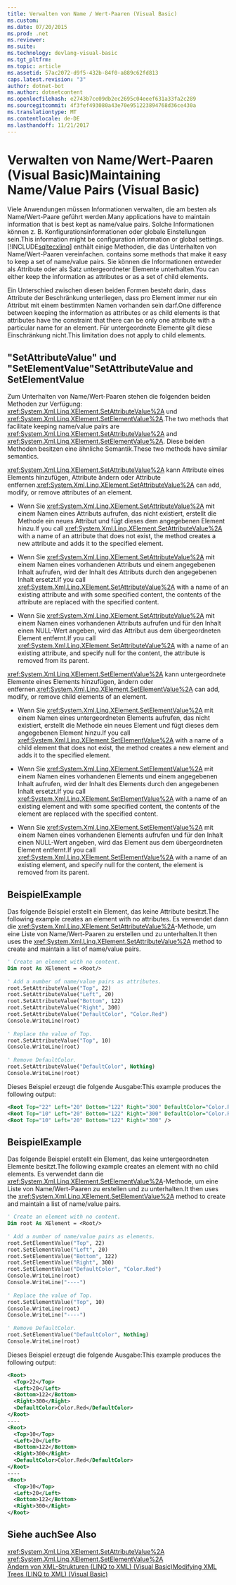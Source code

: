 ```yaml
---
title: Verwalten von Name / Wert-Paaren (Visual Basic)
ms.custom: 
ms.date: 07/20/2015
ms.prod: .net
ms.reviewer: 
ms.suite: 
ms.technology: devlang-visual-basic
ms.tgt_pltfrm: 
ms.topic: article
ms.assetid: 57ac2072-d9f5-432b-84f0-a889c62fd813
caps.latest.revision: "3"
author: dotnet-bot
ms.author: dotnetcontent
ms.openlocfilehash: e2743b7ce09db2ec2695c04eeef631a33fa2c289
ms.sourcegitcommit: 4f3fef493080a43e70e951223894768d36ce430a
ms.translationtype: MT
ms.contentlocale: de-DE
ms.lasthandoff: 11/21/2017
---
```

# <a name="maintaining-namevalue-pairs-visual-basic"></a><span data-ttu-id="e12a6-102">Verwalten von Name/Wert-Paaren (Visual Basic)</span><span class="sxs-lookup"><span data-stu-id="e12a6-102">Maintaining Name/Value Pairs (Visual Basic)</span></span>
<span data-ttu-id="e12a6-103">Viele Anwendungen müssen Informationen verwalten, die am besten als Name/Wert-Paare geführt werden.</span><span class="sxs-lookup"><span data-stu-id="e12a6-103">Many applications have to maintain information that is best kept as name/value pairs.</span></span> <span data-ttu-id="e12a6-104">Solche Informationen können z. B. Konfigurationsinformationen oder globale Einstellungen sein.</span><span class="sxs-lookup"><span data-stu-id="e12a6-104">This information might be configuration information or global settings.</span></span> [!INCLUDE[sqltecxlinq](~/includes/sqltecxlinq-md.md)]<span data-ttu-id="e12a6-105"> enthält einige Methoden, die das Unterhalten von Name/Wert-Paaren vereinfachen.</span><span class="sxs-lookup"><span data-stu-id="e12a6-105"> contains some methods that make it easy to keep a set of name/value pairs.</span></span> <span data-ttu-id="e12a6-106">Sie können die Informationen entweder als Attribute oder als Satz untergeordneter Elemente unterhalten.</span><span class="sxs-lookup"><span data-stu-id="e12a6-106">You can either keep the information as attributes or as a set of child elements.</span></span>  
  
 <span data-ttu-id="e12a6-107">Ein Unterschied zwischen diesen beiden Formen besteht darin, dass Attribute der Beschränkung unterliegen, dass pro Element immer nur ein Attribut mit einem bestimmten Namen vorhanden sein darf.</span><span class="sxs-lookup"><span data-stu-id="e12a6-107">One difference between keeping the information as attributes or as child elements is that attributes have the constraint that there can be only one attribute with a particular name for an element.</span></span> <span data-ttu-id="e12a6-108">Für untergeordnete Elemente gilt diese Einschränkung nicht.</span><span class="sxs-lookup"><span data-stu-id="e12a6-108">This limitation does not apply to child elements.</span></span>  
  
## <a name="setattributevalue-and-setelementvalue"></a><span data-ttu-id="e12a6-109">"SetAttributeValue" und "SetElementValue"</span><span class="sxs-lookup"><span data-stu-id="e12a6-109">SetAttributeValue and SetElementValue</span></span>  
 <span data-ttu-id="e12a6-110">Zum Unterhalten von Name/Wert-Paaren stehen die folgenden beiden Methoden zur Verfügung: <xref:System.Xml.Linq.XElement.SetAttributeValue%2A> und <xref:System.Xml.Linq.XElement.SetElementValue%2A>.</span><span class="sxs-lookup"><span data-stu-id="e12a6-110">The two methods that facilitate keeping name/value pairs are <xref:System.Xml.Linq.XElement.SetAttributeValue%2A> and <xref:System.Xml.Linq.XElement.SetElementValue%2A>.</span></span> <span data-ttu-id="e12a6-111">Diese beiden Methoden besitzen eine ähnliche Semantik.</span><span class="sxs-lookup"><span data-stu-id="e12a6-111">These two methods have similar semantics.</span></span>  
  
 <span data-ttu-id="e12a6-112"><xref:System.Xml.Linq.XElement.SetAttributeValue%2A> kann Attribute eines Elements hinzufügen, Attribute ändern oder Attribute entfernen.</span><span class="sxs-lookup"><span data-stu-id="e12a6-112"><xref:System.Xml.Linq.XElement.SetAttributeValue%2A> can add, modify, or remove attributes of an element.</span></span>  
  
-   <span data-ttu-id="e12a6-113">Wenn Sie <xref:System.Xml.Linq.XElement.SetAttributeValue%2A> mit einem Namen eines Attributs aufrufen, das nicht existiert, erstellt die Methode ein neues Attribut und fügt dieses dem angegebenen Element hinzu.</span><span class="sxs-lookup"><span data-stu-id="e12a6-113">If you call <xref:System.Xml.Linq.XElement.SetAttributeValue%2A> with a name of an attribute that does not exist, the method creates a new attribute and adds it to the specified element.</span></span>  
  
-   <span data-ttu-id="e12a6-114">Wenn Sie <xref:System.Xml.Linq.XElement.SetAttributeValue%2A> mit einem Namen eines vorhandenen Attributs und einem angegebenen Inhalt aufrufen, wird der Inhalt des Attributs durch den angegebenen Inhalt ersetzt.</span><span class="sxs-lookup"><span data-stu-id="e12a6-114">If you call <xref:System.Xml.Linq.XElement.SetAttributeValue%2A> with a name of an existing attribute and with some specified content, the contents of the attribute are replaced with the specified content.</span></span>  
  
-   <span data-ttu-id="e12a6-115">Wenn Sie <xref:System.Xml.Linq.XElement.SetAttributeValue%2A> mit einem Namen eines vorhandenen Attributs aufrufen und für den Inhalt einen NULL-Wert angeben, wird das Attribut aus dem übergeordneten Element entfernt.</span><span class="sxs-lookup"><span data-stu-id="e12a6-115">If you call <xref:System.Xml.Linq.XElement.SetAttributeValue%2A> with a name of an existing attribute, and specify null for the content, the attribute is removed from its parent.</span></span>  
  
 <span data-ttu-id="e12a6-116"><xref:System.Xml.Linq.XElement.SetElementValue%2A> kann untergeordnete Elemente eines Elements hinzufügen, ändern oder entfernen.</span><span class="sxs-lookup"><span data-stu-id="e12a6-116"><xref:System.Xml.Linq.XElement.SetElementValue%2A> can add, modify, or remove child elements of an element.</span></span>  
  
-   <span data-ttu-id="e12a6-117">Wenn Sie <xref:System.Xml.Linq.XElement.SetElementValue%2A> mit einem Namen eines untergeordneten Elements aufrufen, das nicht existiert, erstellt die Methode ein neues Element und fügt dieses dem angegebenen Element hinzu.</span><span class="sxs-lookup"><span data-stu-id="e12a6-117">If you call <xref:System.Xml.Linq.XElement.SetElementValue%2A> with a name of a child element that does not exist, the method creates a new element and adds it to the specified element.</span></span>  
  
-   <span data-ttu-id="e12a6-118">Wenn Sie <xref:System.Xml.Linq.XElement.SetElementValue%2A> mit einem Namen eines vorhandenen Elements und einem angegebenen Inhalt aufrufen, wird der Inhalt des Elements durch den angegebenen Inhalt ersetzt.</span><span class="sxs-lookup"><span data-stu-id="e12a6-118">If you call <xref:System.Xml.Linq.XElement.SetElementValue%2A> with a name of an existing element and with some specified content, the contents of the element are replaced with the specified content.</span></span>  
  
-   <span data-ttu-id="e12a6-119">Wenn Sie <xref:System.Xml.Linq.XElement.SetElementValue%2A> mit einem Namen eines vorhandenen Elements aufrufen und für den Inhalt einen NULL-Wert angeben, wird das Element aus dem übergeordneten Element entfernt.</span><span class="sxs-lookup"><span data-stu-id="e12a6-119">If you call <xref:System.Xml.Linq.XElement.SetElementValue%2A> with a name of an existing element, and specify null for the content, the element is removed from its parent.</span></span>  
  
## <a name="example"></a><span data-ttu-id="e12a6-120">Beispiel</span><span class="sxs-lookup"><span data-stu-id="e12a6-120">Example</span></span>  
 <span data-ttu-id="e12a6-121">Das folgende Beispiel erstellt ein Element, das keine Attribute besitzt.</span><span class="sxs-lookup"><span data-stu-id="e12a6-121">The following example creates an element with no attributes.</span></span> <span data-ttu-id="e12a6-122">Es verwendet dann die <xref:System.Xml.Linq.XElement.SetAttributeValue%2A>-Methode, um eine Liste von Name/Wert-Paaren zu erstellen und zu unterhalten.</span><span class="sxs-lookup"><span data-stu-id="e12a6-122">It then uses the <xref:System.Xml.Linq.XElement.SetAttributeValue%2A> method to create and maintain a list of name/value pairs.</span></span>  
  
```vb  
' Create an element with no content.  
Dim root As XElement = <Root/>  
  
' Add a number of name/value pairs as attributes.  
root.SetAttributeValue("Top", 22)  
root.SetAttributeValue("Left", 20)  
root.SetAttributeValue("Bottom", 122)  
root.SetAttributeValue("Right", 300)  
root.SetAttributeValue("DefaultColor", "Color.Red")  
Console.WriteLine(root)  
  
' Replace the value of Top.  
root.SetAttributeValue("Top", 10)  
Console.WriteLine(root)  
  
' Remove DefaultColor.  
root.SetAttributeValue("DefaultColor", Nothing)  
Console.WriteLine(root)  
```  
  
 <span data-ttu-id="e12a6-123">Dieses Beispiel erzeugt die folgende Ausgabe:</span><span class="sxs-lookup"><span data-stu-id="e12a6-123">This example produces the following output:</span></span>  
  
```xml  
<Root Top="22" Left="20" Bottom="122" Right="300" DefaultColor="Color.Red" />  
<Root Top="10" Left="20" Bottom="122" Right="300" DefaultColor="Color.Red" />  
<Root Top="10" Left="20" Bottom="122" Right="300" />  
```  
  
## <a name="example"></a><span data-ttu-id="e12a6-124">Beispiel</span><span class="sxs-lookup"><span data-stu-id="e12a6-124">Example</span></span>  
 <span data-ttu-id="e12a6-125">Das folgende Beispiel erstellt ein Element, das keine untergeordneten Elemente besitzt.</span><span class="sxs-lookup"><span data-stu-id="e12a6-125">The following example creates an element with no child elements.</span></span> <span data-ttu-id="e12a6-126">Es verwendet dann die <xref:System.Xml.Linq.XElement.SetElementValue%2A>-Methode, um eine Liste von Name/Wert-Paaren zu erstellen und zu unterhalten.</span><span class="sxs-lookup"><span data-stu-id="e12a6-126">It then uses the <xref:System.Xml.Linq.XElement.SetElementValue%2A> method to create and maintain a list of name/value pairs.</span></span>  
  
```vb  
' Create an element with no content.  
Dim root As XElement = <Root/>  
  
' Add a number of name/value pairs as elements.  
root.SetElementValue("Top", 22)  
root.SetElementValue("Left", 20)  
root.SetElementValue("Bottom", 122)  
root.SetElementValue("Right", 300)  
root.SetElementValue("DefaultColor", "Color.Red")  
Console.WriteLine(root)  
Console.WriteLine("----")  
  
' Replace the value of Top.  
root.SetElementValue("Top", 10)  
Console.WriteLine(root)  
Console.WriteLine("----")  
  
' Remove DefaultColor.  
root.SetElementValue("DefaultColor", Nothing)  
Console.WriteLine(root)  
```  
  
 <span data-ttu-id="e12a6-127">Dieses Beispiel erzeugt die folgende Ausgabe:</span><span class="sxs-lookup"><span data-stu-id="e12a6-127">This example produces the following output:</span></span>  
  
```xml  
<Root>  
  <Top>22</Top>  
  <Left>20</Left>  
  <Bottom>122</Bottom>  
  <Right>300</Right>  
  <DefaultColor>Color.Red</DefaultColor>  
</Root>  
----  
<Root>  
  <Top>10</Top>  
  <Left>20</Left>  
  <Bottom>122</Bottom>  
  <Right>300</Right>  
  <DefaultColor>Color.Red</DefaultColor>  
</Root>  
----  
<Root>  
  <Top>10</Top>  
  <Left>20</Left>  
  <Bottom>122</Bottom>  
  <Right>300</Right>  
</Root>  
```  
  
## <a name="see-also"></a><span data-ttu-id="e12a6-128">Siehe auch</span><span class="sxs-lookup"><span data-stu-id="e12a6-128">See Also</span></span>  
 <xref:System.Xml.Linq.XElement.SetAttributeValue%2A>  
 <xref:System.Xml.Linq.XElement.SetElementValue%2A>  
 [<span data-ttu-id="e12a6-129">Ändern von XML-Strukturen (LINQ to XML) (Visual Basic)</span><span class="sxs-lookup"><span data-stu-id="e12a6-129">Modifying XML Trees (LINQ to XML) (Visual Basic)</span></span>](../../../../visual-basic/programming-guide/concepts/linq/modifying-xml-trees-linq-to-xml.md)
